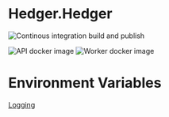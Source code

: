# Hedger.Hedger

![Continous integration build and publish](https://github.com/swisschain/Hedger.Hedger/workflows/Continous%20integration%20build%20and%20publish/badge.svg)

![API docker image](https://img.shields.io/docker/v/swisschains/hedger-hedger?sort=semver)
![Worker docker image](https://img.shields.io/docker/v/swisschains/hedger-hedger-worker?sort=semver)

# Environment Variables
[Logging](https://github.com/swisschain/Swisschain.Sdk.Server/blob/master/README.md#logging)
